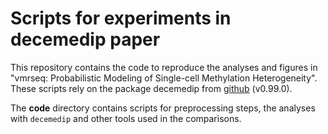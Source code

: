 # Scripts for experiments in decemedip paper

This repository contains the code to reproduce the analyses and figures in "vmrseq: Probabilistic Modeling of Single-cell Methylation Heterogeneity". These scripts rely on the package decemedip from [github](https://github.com/nshen7/decemedip) (v0.99.0).

The **code** directory contains scripts for preprocessing steps, the analyses with `decemedip` and other tools used in the comparisons.
